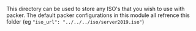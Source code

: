 This directory can be used to store any ISO's that you wish to use with packer.
The default packer configurations in this module all refrence this folder (eg `"iso_url": "../../../iso/server2019.iso"`)